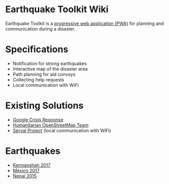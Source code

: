 # Earthquake Toolkit Wiki

Earthquake Toolkit is a [progressive web application (PWA)](https://developers.google.com/web/progressive-web-apps/) for planning and communication during a disaster.

# Specifications
- Notification for strong earthquakes
- Interactive map of the disaster area
- Path planning for aid convoys
- Collecting help requests
- Local communication with WiFi

# Existing Solutions
- [Google Crisis Response](https://crisisresponse.google/)
- [Humanitarian OpenStreetMap Team](https://www.hotosm.org/)
- [Serval Project](http://servalproject.org/) (local communication with WiFi)

# Earthquakes
- [Kermanshah 2017](Kermanshah2017.md)
- [Mexico 2017](Mexico2017.md)
- [Nepal 2015](Nepal2015.md)
